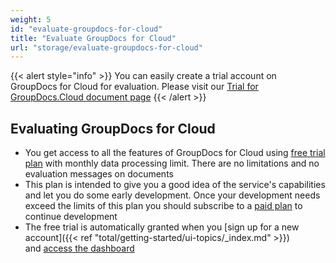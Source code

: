 ```yaml
---
weight: 5
id: "evaluate-groupdocs-for-cloud"
title: "Evaluate GroupDocs for Cloud"
url: "storage/evaluate-groupdocs-for-cloud"
---
```


{{< alert style="info" >}}
You can easily create a trial account on GroupDocs for Cloud for evaluation. Please visit our [Trial for GroupDocs.Cloud document page](https://purchase.groupdocs.cloud/trial)
{{< /alert >}}

## Evaluating GroupDocs for Cloud ##

* You get access to all the features of GroupDocs for Cloud using [free trial plan](https://purchase.groupdocs.cloud/trial) with monthly data processing limit. There are no limitations and no evaluation messages on documents
* This plan is intended to give you a good idea of the service's capabilities and let you do some early development. Once your development needs exceed the limits of this plan you should subscribe to a [paid plan](https://purchase.groupdocs.cloud/pricing) to continue development
* The free trial is automatically granted when you [sign up for a new account]({{< ref "total/getting-started/ui-topics/_index.md" >}}) and [access the dashboard](https://dashboard.groupdocs.cloud/)